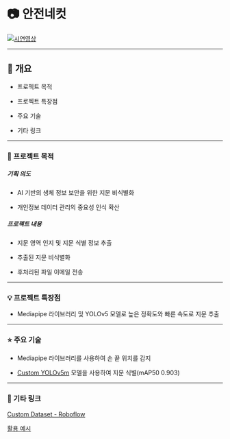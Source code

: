 # :camera: 안전네컷

[![시연영상]([http://img.youtube.com/vi/QYNwbZHmh8g/0.jpg)](https://youtu.be/QYNwbZHmh8g?t=0s](https://youtu.be/UCxkyX-NQD4))

- - -

## :mag_right: 개요

- 프로젝트 목적

- 프로젝트 특장점

- 주요 기술

- 기타 링크

- - -

### :pushpin: 프로젝트 목적

##### 기획 의도

- AI 기반의 생체 정보 보안을 위한 지문 비식별화

- 개인정보 데이터 관리의 중요성 인식 확산

##### 프로젝트 내용

- 지문 영역 인지 및 지문 식별 정보 추출

- 추출된 지문 비식별화

- 후처리된 파일 이메일 전송

- - -

### :bulb: 프로젝트 특장점

- Mediapipe 라이브러리 및 YOLOv5 모델로 높은 정확도와 빠른 속도로 지문 추출

- - -

### :star: 주요 기술

- Mediapipe 라이브러리를 사용하여 손 끝 위치를 감지

- [Custom YOLOv5m](https://colab.research.google.com/drive/1dKO153AU2HZRUqF23diTxx2qycikQkzL?usp=sharing) 모델을 사용하여 지문 식별(mAP50 0.903)

- - -

### :paperclip: 기타 링크

[Custom Dataset - Roboflow](https://universe.roboflow.com/fingerprint-nze3i/vov-k9idv)

[활용 예시](https://github.com/oblsoun/safesnap)
